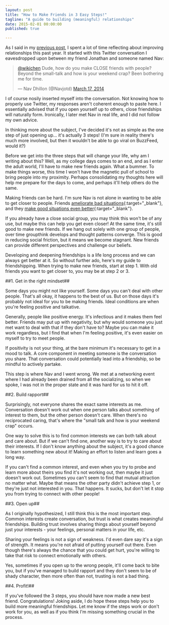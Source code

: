 ```yaml
---
layout: post
title: "How to Make Friends in 3 Easy Steps!"
tagline: "A guide to building (meaningful) relationships"
date: 2015-02-01 00:00:00
published: true

---
```


As I said in my [previous post](/blog/20-14-hindsight), I spent a lot of time 
reflecting about improving relationships this past year. It started with this 
Twitter conversation I eavesdropped upon between my friend Jonathan and someone 
named Nav:

<blockquote class="twitter-tweet" data-conversation="none" lang="en"><p><a href="https://twitter.com/wikichen">@wikichen</a> Dude, how do you make CLOSE friends with people? Beyond the small-talk and how is your weekend crap? Been bothering me for time.</p>&mdash; Nav Dhillon (@Navjotd) <a href="https://twitter.com/Navjotd/status/445673386547503104">March 17, 2014</a></blockquote>
<script async src="//platform.twitter.com/widgets.js" charset="utf-8"></script>

I of course nosily inserted myself into the conversation. Not knowing how to 
properly use Twitter, my responses aren't coherent enough to paste here. I 
essentially advised that if you open yourself up to others, close friendships 
will naturally form. Ironically, I later met Nav in real life, and I did not 
follow my own advice.

In thinking more about the subject, I've decided it's not as simple as the one 
step of just opening up... it's actually 3 steps! (I'm sure in reality there's 
much more involved, but then it wouldn't be able to go viral on BuzzFeed, would 
it?)

Before we get into the three steps that will change your life, why am I writing 
about this? Well, as my college days comes to an end, and as I enter the adult 
world, I'll have to make new friends again. What a bummer. To make things worse, 
this time I won't have the magnetic pull of school to bring people into my 
proximity. Perhaps consolidating my thoughts here will help me prepare for the 
days to come, and perhaps it'll help others do the same.

Making friends can be hard. I'm sure Nav is not alone in wanting to be able to 
get closer to people. Friends [ameliorate bad 
situations](http://www.centreforconfidence.co.uk/flourishing-lives.php?p=cGlkPTIwMSZpZD03ODg=){:target="_blank"}, 
and they [make good situations even 
better](http://www.scientificamerican.com/article/without-friends-or-family-even-extraordinary-experiences-are-disappointing/){:target="_blank"}.

If you already have a close social group, you may think this won't be of any 
use, but maybe this can help you get even closer! At the same time, it's still 
good to make new friends. If we hang out solely with one group of people, over 
time groupthink develops and thought patterns converge. This is good in reducing 
social friction, but it means we become stagnant. New friends can provide 
different perspectives and challenge our beliefs.

Developing and deepening friendships is a life long process and we can always 
get better at it. So without further ado, here's my guide to friendshipping. 
When trying to make new friends, start at step 1. With old friends you want to 
get closer to, you may be at step 2 or 3.

##1. Get in the right mindset##

Some days you might not like yourself. Some days you can't deal with other 
people. That's all okay, it happens to the best of us. But on those days it's 
probably not ideal for you to be making friends. Ideal conditions are when 
you're feeling positive and talkative.

Generally, people like positive energy. It's infectious and it makes them feel 
better. Friends may put up with negativity, but why would someone you just met 
want to deal with that if they don't have to? Maybe you can make it work 
regardless, but I find that when I'm feeling positive, it's even easier on 
myself to try to meet people.

If positivity is not your thing, at the bare minimum it's necessary to get in a 
mood to talk. A core component in meeting someone is the conversation you share. 
That conversation could potentially lead into a friendship, so be mindful to 
actively partake.

This step is where Nav and I went wrong. We met at a networking event where I 
had already been drained from all the socializing, so when we spoke, I was not 
in the proper state and it was hard for us to hit it off.

##2. Build rapport##

Surprisingly, not everyone shares the exact same interests as me. Conversation 
doesn't work out when one person talks about something of interest to them, but 
the other person doesn't care. When there's no reciprocated caring, that's where 
the "small talk and how is your weekend crap" occurs.

One way to solve this is to find common interests we can both talk about and 
care about. But if we can't find one, another way is to try to care about their 
interests. If I don't know anything about the subject, it's a good chance to 
learn something new about it! Making an effort to listen and learn goes a long 
way.

If you can't find a common interest, and even when you try to probe and learn 
more about theirs you find it's not working out, then maybe it just doesn't work 
out. Sometimes you can't seem to find that mutual attraction no matter what. 
Maybe that means the other party didn't achieve step 1, or they're just not 
interested in you. That happens. It sucks, but don't let it stop you from trying 
to connect with other people!

##3. Open up##

As I originally hypothesized, I still think this is the most important step. 
Common interests create conversation, but trust is what creates meaningful 
friendships. Building trust involves sharing things about yourself beyond just 
your interests - your feelings, personal matters in your life, etc.

Sharing your feelings is not a sign of weakness. I'd even dare say it's a sign 
of strength. It means you're not afraid of putting yourself out there. Even 
though there's always the chance that you could get hurt, you're willing to take 
that risk to connect emotionally with others.

Yes, sometimes if you open up to the wrong people, it'll come back to bite you, 
but if you've managed to build rapport and they don't seem to be of shady 
character, then more often than not, trusting is not a bad thing.

##4. Profit!##

If you've followed the 3 steps, you should have now made a new best friend. 
Congratulations! Joking aside, I do hope these steps help you to build more 
meaningful friendships. Let me know if the steps work or don't work for you, as 
well as if you think I'm missing something crucial in the process.
